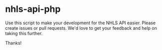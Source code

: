 # nhls-api-php

Use this script to make your development for the NHLS API 
easier. Please create issues or pull requests. We'd love to 
get your feedback and help on taking this further. 

Thanks!
